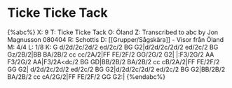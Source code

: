 # Ticke Ticke Tack

{%abc%}
X: 9
T: Ticke Ticke Tack
O: Öland
Z: Transcribed to abc by Jon Magnusson 080404 
R: Schottis
D: [[Grupper/Sågskära]] - Visor från Öland
M: 4/4
L: 1/8
K: G
d/2d/2c/2d/2 ed/2c/2 BG G2|d/2d/2c/2d/2 ed/2c/2 BG Gz/2B/2|BB BA/2B/2 cc cc/2A/2|FF FE/2F/2 GG/2G/2 G2|
|:F3/2G/2 AA F3/2G/2 AA|F3/2A<dc/2 BG GD|BB/2B/2 BA/2B/2 cc cB/2A/2|FF FE/2F/2 GG G2|
d/2d/2c/2d/2 ed/2c/2 BG G2|d/2d/2c/2d/2 ed/2c/2 BG G2|BB/2B/2 BA/2B/2 cc cA/2G/2|FF FE/2F/2 GG G2:|
{%endabc%}

